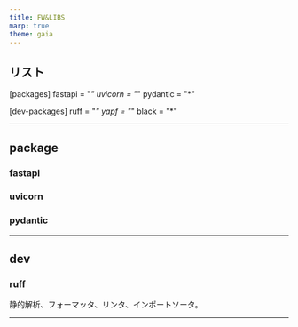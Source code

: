 ```yaml
---
title: FW&LIBS
marp: true
theme: gaia
---
```


## リスト

[packages]
fastapi = "*"
uvicorn = "*"
pydantic = "*"

[dev-packages]
ruff = "*"
yapf = "*"
black = "*"

---

## package

### fastapi

### uvicorn

### pydantic

---

## dev

### ruff

静的解析、フォーマッタ、リンタ、インポートソータ。

---

